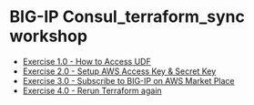 # BIG-IP Consul_terraform_sync workshop

 - [Exercise 1.0 - How to Access UDF](1-ex)   
 - [Exercise 2.0 - Setup AWS Access Key & Secret Key](1-ex/2-ex)   
 - [Exercise 3.0 - Subscribe to BIG-IP on AWS Market Place](1-ex/2-ex/3-ex)   
 - [Exercise 4.0 - Rerun Terraform again](1-ex/2-ex/3-ex/4-ex)   


 
